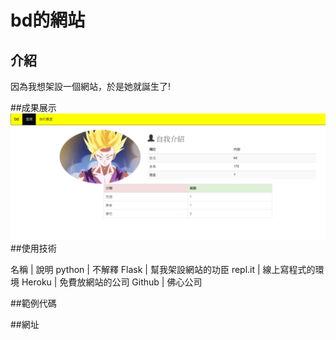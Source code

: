 # bd的網站

## 介紹
因為我想架設一個網站，於是她就誕生了!

##成果展示
![](https://github.com/bd1204/class1/blob/master/demo.png)
##使用技術

名稱 | 說明
python | 不解釋
Flask | 幫我架設網站的功臣
repl.it | 線上寫程式的環境
Heroku | 免費放網站的公司
Github | 佛心公司

##範例代碼

##網址
